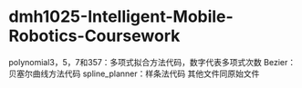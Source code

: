 # dmh1025-Intelligent-Mobile-Robotics-Coursework
polynomial3，5，7和357：多项式拟合方法代码，数字代表多项式次数
Bezier：贝塞尔曲线方法代码
spline_planner：样条法代码
其他文件同原始文件
